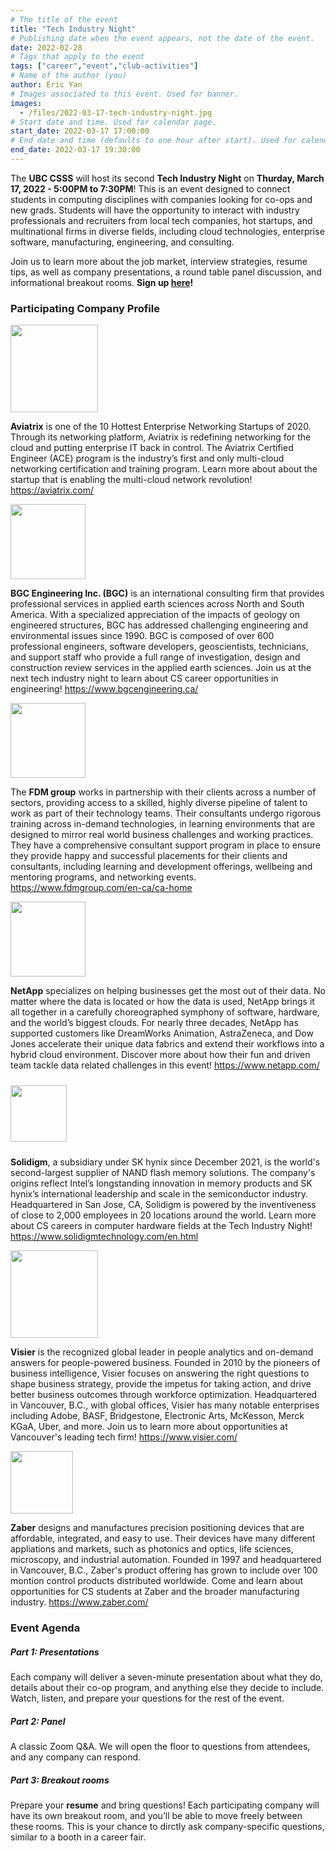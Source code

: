 ```yaml
---
# The title of the event
title: "Tech Industry Night"
# Publishing date when the event appears, not the date of the event.
date: 2022-02-28
# Tags that apply to the event
tags: ["career","event","club-activities"]
# Name of the author (you)
author: Eric Yan 
# Images associated to this event. Used for banner.
images:
  - /files/2022-03-17-tech-industry-night.jpg
# Start date and time. Used for calendar page.
start_date: 2022-03-17 17:00:00
# End date and time (defaults to one hour after start). Used for calendar page.
end_date: 2022-03-17 19:30:00
---
```

The **UBC CSSS** will host its second **__Tech Industry Night__** on **Thurday, March 17, 2022 - 5:00PM to 7:30PM**! This is an event designed to connect students in computing disciplines with companies looking for co-ops and new grads. Students will have the opportunity to interact with industry professionals and recruiters from local tech companies, hot startups, and multinational firms in diverse fields, including cloud technologies, enterprise software, manufacturing, engineering, and consulting.

Join us to learn more about the job market, interview strategies, resume tips, as well as company presentations, a round table panel discussion, and informational breakout rooms. **Sign up [here](https://my.cs.ubc.ca/event/2022/03/tech-industry-night-2)!** 

### Participating Company Profile
<img src="/files/logos/aviatrix.png" height="140">

**Aviatrix** is one of the 10 Hottest Enterprise Networking Startups of 2020. Through its networking platform, Aviatrix is redefining networking for the cloud and putting enterprise IT back in control. The Aviatrix Certified Engineer (ACE) program is the industry’s first and only multi-cloud networking certification and training program. Learn more about about the startup that is enabling the multi-cloud network revolution!
https://aviatrix.com/

<img src="/files/logos/bgc.jpg" height="120">

**BGC Engineering Inc. (BGC)** is an international consulting firm that provides professional services in applied earth sciences across North and South America. With a specialized appreciation of the impacts of geology on engineered structures, BGC has addressed challenging engineering and environmental issues since 1990. BGC is composed of over 600 professional engineers, software developers, geoscientists, technicians, and support staff who provide a full range of investigation, design and construction review services in the applied earth sciences. Join us at the next tech industry night to learn about CS career opportunities in engineering!
https://www.bgcengineering.ca/


<img src="/files/logos/Fdm.jpg" height="120">

The **FDM group** works in partnership with their clients across a number of sectors, providing access to a skilled, highly diverse pipeline of talent to work as part of their technology teams. Their consultants undergo rigorous training across in-demand technologies, in learning environments that are designed to mirror real world business challenges and working practices. They have a comprehensive consultant support program in place to ensure they provide happy and successful placements for their clients and consultants, including learning and development offerings, wellbeing and mentoring programs, and networking events.
https://www.fdmgroup.com/en-ca/ca-home

<img src="/files/logos/Netapp.jpg" height="120">

**NetApp** specializes on helping businesses get the most out of their data. No matter where the data is located or how the data is used, NetApp brings it all together in a carefully choreographed symphony of software, hardware, and the world’s biggest clouds. For nearly three decades, NetApp has supported customers like DreamWorks Animation, AstraZeneca, and Dow Jones accelerate their unique data fabrics and extend their workflows into a hybrid cloud environment. Discover more about how their fun and driven team tackle data related challenges in this event!
https://www.netapp.com/

<img src="/files/logos/solidigm.svg" height="90" style="padding-top: 10px; padding-bottom: 10px;">

**Solidigm**, a subsidiary under SK hynix since December 2021, is the world's second-largest supplier of NAND flash memory solutions. The company's origins reflect Intel’s longstanding innovation in memory products and SK hynix’s international leadership and scale in the semiconductor industry. Headquartered in San Jose, CA, Solidigm is powered by the inventiveness of close to 2,000 employees in 20 locations around the world. Learn more about CS careers in computer hardware fields at the Tech Industry Night!
https://www.solidigmtechnology.com/en.html

<img src="/files/logos/Visier.png" height="140">

**Visier** is the recognized global leader in people analytics and on-demand answers for people-powered business. Founded in 2010 by the pioneers of business intelligence, Visier focuses on answering the right questions to shape business strategy, provide the impetus for taking action, and drive better business outcomes through workforce optimization. Headquartered in Vancouver, B.C., with global offices, Visier has many notable enterprises including Adobe, BASF, Bridgestone, Electronic Arts, McKesson, Merck KGaA, Uber, and more. Join us to learn more about opportunities at Vancouver's leading tech firm!
https://www.visier.com/

<img src="/files/logos/zaber.png" height="100">

**Zaber** designs and manufactures precision positioning devices that are affordable, integrated, and easy to use. Their devices have many different appliations and markets, such as photonics and optics, life sciences, microscopy, and industrial automation. Founded in 1997 and headquartered in Vancouver, B.C., Zaber's product offering has grown to include over 100 montion control products distributed worldwide. Come and learn about opportunities for CS students at Zaber and the broader manufacturing industry.
https://www.zaber.com/


### Event Agenda
##### Part 1: Presentations
Each company will deliver a seven-minute presentation about what they do, details about their co-op program, and anything else they decide to include. Watch, listen, and prepare your questions for the rest of the event.

##### Part 2: Panel
A classic Zoom Q&A. We will open the floor to questions from attendees, and any company can respond.

##### Part 3: Breakout rooms
Prepare your **resume** and bring questions! Each participating company will have its own breakout room, and you’ll be able to move freely between these rooms. This is your chance to dirctly ask company-specific questions, similar to a booth in a career fair.